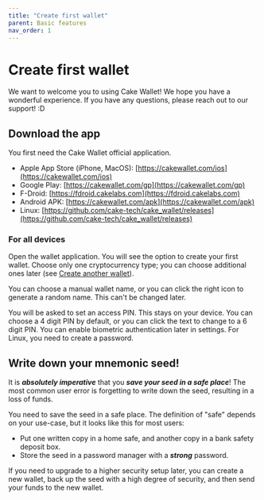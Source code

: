 ```yaml
---
title: "Create first wallet"
parent: Basic features
nav_order: 1
---
```


# Create first wallet

We want to welcome you to using Cake Wallet! We hope you have a wonderful experience. If you have any questions, please reach out to our support! :D

## Download the app

You first need the Cake Wallet official application.

* Apple App Store (iPhone, MacOS): [https://cakewallet.com/ios](https://cakewallet.com/ios)
* Google Play: [https://cakewallet.com/gp](https://cakewallet.com/gp)
* F-Droid: [https://fdroid.cakelabs.com](https://fdroid.cakelabs.com)
* Android APK: [https://cakewallet.com/apk](https://cakewallet.com/apk)
* Linux: [https://github.com/cake-tech/cake_wallet/releases](https://github.com/cake-tech/cake_wallet/releases)

### For all devices

Open the wallet application. You will see the option to create your first wallet. Choose only one cryptocurrency type; you can choose additional ones later (see [Create another wallet](/docs/basic-features/create-another-wallet)).

You can choose a manual wallet name, or you can click the right icon to generate a random name. This can't be changed later.

You will be asked to set an access PIN. This stays on your device. You can choose a 4 digit PIN by default, or you can click the text to change to a 6 digit PIN. You can enable biometric authentication later in settings. For Linux, you need to create a password.

## Write down your mnemonic seed!

It is ***absolutely imperative*** that you ***save your seed in a safe place***! The most common user error is forgetting to write down the seed, resulting in a loss of funds.

You need to save the seed in a safe place. The definition of "safe" depends on your use-case, but it looks like this for most users:

* Put one written copy in a home safe, and another copy in a bank safety deposit box.
* Store the seed in a password manager with a ***strong*** password.

If you need to upgrade to a higher security setup later, you can create a new wallet, back up the seed with a high degree of security, and then send your funds to the new wallet.
